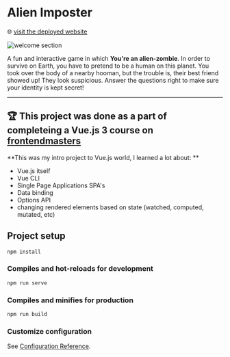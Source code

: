 # Alien Imposter
🌐 [visit the deployed website](https://alienimposter-game.netlify.app/) 

![welcome section](./assets/main_GIF.gif)

A fun and interactive game in which **You're an alien-zombie**.
In order to survive on Earth, you have to pretend to be a human on this planet. You took over the body of a nearby hooman, but the trouble is, their best friend showed up!
They look suspicious. Answer the questions right to make sure your identity is kept secret!
***
## 🏆 This project was done as a part of completeing a Vue.js 3 course on [frontendmasters](https://frontendmasters.com/bootcamp/)
**This was my intro project to Vue.js world, I learned a lot about: **
- Vue.js itself
- Vue CLI
- Single Page Applications SPA's 
- Data binding
- Options API 
- changing rendered elements based on state (watched, computed, mutated, etc)


## Project setup
```
npm install
```

### Compiles and hot-reloads for development
```
npm run serve
```

### Compiles and minifies for production
```
npm run build
```

### Customize configuration
See [Configuration Reference](https://cli.vuejs.org/config/).
